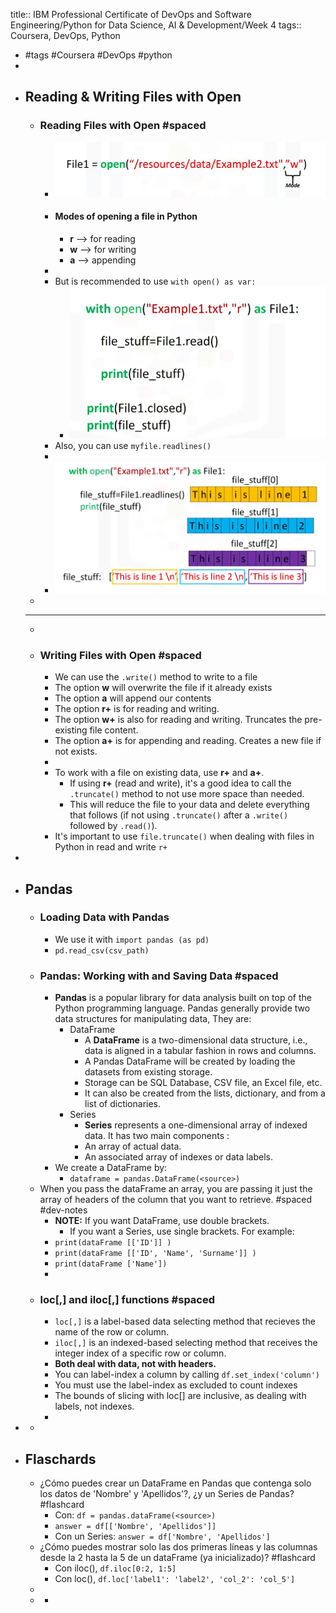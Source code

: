title:: IBM Professional Certificate of DevOps and Software Engineering/Python for Data Science, AI & Development/Week 4
tags:: Coursera, DevOps, Python

- #tags #Coursera #DevOps #python
-
- ## Reading & Writing Files with Open
	- ### Reading Files with Open #spaced
		- ![image.png](../assets/image_1665321413818_0.png)
		- #### Modes of opening a file in Python
			- **r** --> for reading
			- **w** --> for writing
			- **a** --> appending
		-
		- But is recommended to use `with open() as var:`
			- ![image.png](../assets/image_1665321709102_0.png)
		- Also, you can use `myfile.readlines()`
		-
		- ![image.png](../assets/image_1665321819028_0.png)
	-
	- ---
	-
	- ### Writing Files with Open #spaced
		- We can use the `.write()` method to write to a file
		- The option **w** will overwrite the file if it already exists
		- The option **a** will append our contents
		- The option **r+** is for reading and writing.
		- The option **w+** is also for reading and writing. Truncates the pre-existing file content.
		- The option **a+** is for appending and reading. Creates a new file if not exists.
		-
		- To work with a file on existing data, use **r+** and **a+**.
			- If using **r+** (read and write), it's a good idea to call the `.truncate()` method to not use more space than needed.
			- This will reduce the file to your data and delete everything that follows (if not using `.truncate()` after a `.write()` followed by `.read()`).
		- It's important to use `file.truncate()` when dealing with files in Python in read and write `r+`
-
- ## Pandas
	- ### Loading Data with Pandas
		- We use it with `import pandas (as pd)`
		- `pd.read_csv(csv_path)`
	- ### Pandas: Working with and Saving Data #spaced
		- **Pandas** is a popular library for data analysis built on top of the Python programming language. Pandas generally provide two data structures for manipulating data, They are:
			- DataFrame
				- A **DataFrame** is a two-dimensional data structure, i.e., data is aligned in a tabular fashion in rows and columns.
				- A Pandas DataFrame will be created by loading the datasets from existing storage.
				- Storage can be SQL Database, CSV file, an Excel file, etc.
				- It can also be created from the lists, dictionary, and from a list of dictionaries.
			- Series
				- **Series** represents a one-dimensional array of indexed data.
				  It has two main components :
				- An array of actual data.
				- An associated array of indexes or data labels.
		- We create a DataFrame by:
			- `dataframe = pandas.DataFrame(<source>)`
	- When you pass the dataFrame an array, you are passing it just the array of headers of the column that you want to retrieve. #spaced #dev-notes
		- **NOTE:** If you want DataFrame, use double brackets.
			- If you want a Series, use single brackets. For example:
		- `print(dataFrame [['ID']] )`
		- `print(dataFrame [['ID', 'Name', 'Surname']] )`
		- `print(dataFrame ['Name'])`
		-
	- ### loc[,] and iloc[,] functions #spaced
		- `loc[,]` is a label-based data selecting method that recieves the name of the row or column.
		- `iloc[,]` is an indexed-based selecting method that receives the integer index of a specific row or column.
		- **Both deal with data, not with headers.**
		- You can label-index a column by calling `df.set_index('column')`
		- You must use the label-index as excluded to count indexes
		- The bounds of slicing with loc[] are inclusive, as dealing with labels, not indexes.
		-
-
	-
- ## Flaschards
	- ¿Cómo puedes crear un DataFrame en Pandas que contenga solo los datos de 'Nombre' y 'Apellidos'?, ¿y un Series de Pandas? #flashcard
		- Con: `df = pandas.dataFrame(<source>)`
		- `answer = df[['Nombre', 'Apellidos']]`
		- Con un Series: `answer = df['Nombre', 'Apellidos']`
	- ¿Cómo puedes mostrar solo las dos primeras líneas y las columnas desde la 2 hasta la 5 de un dataFrame (ya inicializado)? #flashcard
		- Con iloc(), `df.iloc[0:2, 1:5]`
		- Con loc(), `df.loc['label1': 'label2', 'col_2': 'col_5']`
	-
	-
		-